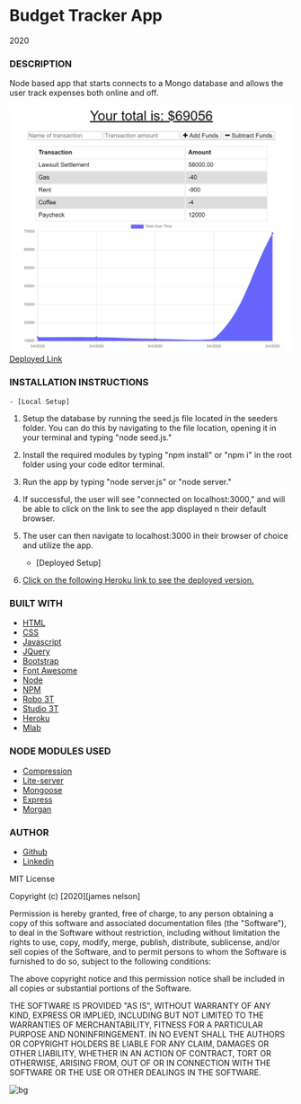 # Budget Tracker App

2020

### DESCRIPTION

Node based app that starts connects to a Mongo database and allows the user track expenses both online and off.

![Example profile](./public/assets/images/example.png)
[Deployed Link](https://immense-river-17093.herokuapp.com/)

### INSTALLATION INSTRUCTIONS

    - [Local Setup]

1. Setup the database by running the seed.js file located in the seeders folder. You can do this by navigating to the file location, opening it in your terminal and typing "node seed.js."
2. Install the required modules by typing "npm install" or "npm i" in the root folder using your code editor terminal.
3. Run the app by typing "node server.js" or "node server."
4. If successful, the user will see "connected on localhost:3000," and will be able to click on the link to see the app displayed n their default browser.
5. The user can then navigate to localhost:3000 in their browser of choice and utilize the app.

   - [Deployed Setup]

6. [Click on the following Heroku link to see the deployed version.](https://immense-river-17093.herokuapp.com/)

### BUILT WITH

- [HTML](https://html.com/)
- [CSS](https://www.w3schools.com/css/)
- [Javascript](https://www.javascript.com/)
- [JQuery](https://jquery.org/)
- [Bootstrap](https://getbootstrap.com/)
- [Font Awesome](https://fontawesome.com/)
- [Node](https://nodejs.org/en/)
- [NPM](https://www.npmjs.com/)
- [Robo 3T](https://robomongo.org/)
- [Studio 3T](https://studio3t.com/)
- [Heroku](https://www.heroku.com/)
- [Mlab](https://mlab.com//)

### NODE MODULES USED

- [Compression](https://www.npmjs.com/package/compression)
- [Lite-server](https://www.npmjs.com/package/lite-server)
- [Mongoose](https://www.npmjs.com/package/mongoose)
- [Express](https://www.npmjs.com/package/express)
- [Morgan](https://www.npmjs.com/package/morgan)

### AUTHOR

- [Github](https://github.com/alpinelife37)
- [Linkedin](https://www.linkedin.com/in/pnw-web-dev)

MIT License

Copyright (c) [2020][james nelson]

Permission is hereby granted, free of charge, to any person obtaining a copy
of this software and associated documentation files (the "Software"), to deal
in the Software without restriction, including without limitation the rights
to use, copy, modify, merge, publish, distribute, sublicense, and/or sell
copies of the Software, and to permit persons to whom the Software is
furnished to do so, subject to the following conditions:

The above copyright notice and this permission notice shall be included in all
copies or substantial portions of the Software.

THE SOFTWARE IS PROVIDED "AS IS", WITHOUT WARRANTY OF ANY KIND, EXPRESS OR
IMPLIED, INCLUDING BUT NOT LIMITED TO THE WARRANTIES OF MERCHANTABILITY,
FITNESS FOR A PARTICULAR PURPOSE AND NONINFRINGEMENT. IN NO EVENT SHALL THE
AUTHORS OR COPYRIGHT HOLDERS BE LIABLE FOR ANY CLAIM, DAMAGES OR OTHER
LIABILITY, WHETHER IN AN ACTION OF CONTRACT, TORT OR OTHERWISE, ARISING FROM,
OUT OF OR IN CONNECTION WITH THE SOFTWARE OR THE USE OR OTHER DEALINGS IN THE
SOFTWARE.

![bg](red)
